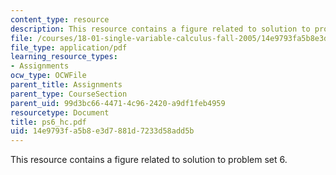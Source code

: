 ```yaml
---
content_type: resource
description: This resource contains a figure related to solution to problem set 6.
file: /courses/18-01-single-variable-calculus-fall-2005/14e9793fa5b8e3d7881d7233d58add5b_ps6_hc.pdf
file_type: application/pdf
learning_resource_types:
- Assignments
ocw_type: OCWFile
parent_title: Assignments
parent_type: CourseSection
parent_uid: 99d3bc66-4471-4c96-2420-a9df1feb4959
resourcetype: Document
title: ps6_hc.pdf
uid: 14e9793f-a5b8-e3d7-881d-7233d58add5b
---
```

This resource contains a figure related to solution to problem set 6.

